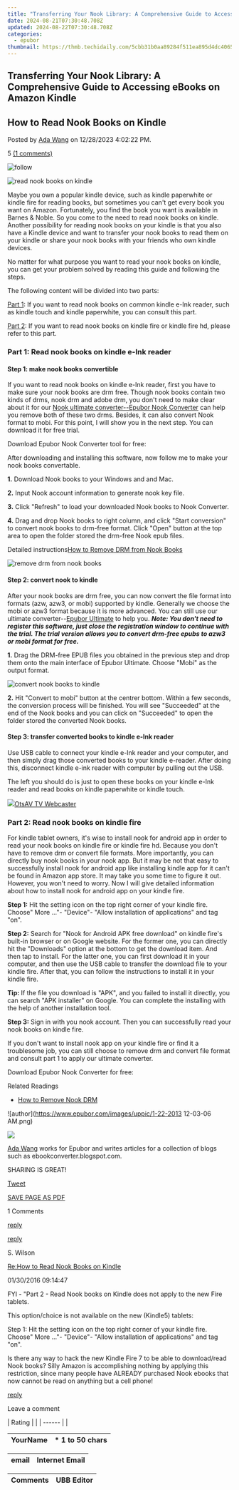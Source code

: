 ```yaml
---
title: "Transferring Your Nook Library: A Comprehensive Guide to Accessing eBooks on Amazon Kindle"
date: 2024-08-21T07:30:48.708Z
updated: 2024-08-22T07:30:48.708Z
categories:
  - epubor
thumbnail: https://thmb.techidaily.com/5cbb31b0aa89284f511ea895d4dc406591717af976dec90561d5751a6efa2298.jpg
---
```


## Transferring Your Nook Library: A Comprehensive Guide to Accessing eBooks on Amazon Kindle

## How to Read Nook Books on Kindle

Posted by [Ada Wang](https://plus.google.com/+AdaWang/posts) on 12/28/2023 4:02:22 PM.

5 [(1 comments)](http://www.epubor.com/#comment-area) 



![follow](http://www.epubor.com/images/follow.png)

![read nook books on kindle](http://www.epubor.com/images/uppic/read-nook-books-on-kindle.jpg)

Maybe you own a popular kindle device, such as kindle paperwhite or kindle fire for reading books, but sometimes you can't get every book you want on Amazon. Fortunately, you find the book you want is available in Barnes & Noble. So you come to the need to read nook books on kindle. Another possibility for reading nook books on your kindle is that you also have a Kindle device and want to transfer your nook books to read them on your kindle or share your nook books with your friends who own kindle devices.

No matter for what purpose you want to read your nook books on kindle, you can get your problem solved by reading this guide and following the steps.

The following content will be divided into two parts: 

[Part 1](https://tools.techidaily.com/epubor/products/): If you want to read nook books on common kindle e-Ink reader, such as kindle touch and kindle paperwhite, you can consult this part.

[Part 2](https://tools.techidaily.com/epubor/products/): If you want to read nook books on kindle fire or kindle fire hd, please refer to this part.

### Part 1: Read nook books on kindle e-Ink reader

#### Step 1: make nook books convertible

If you want to read nook books on kindle e-Ink reader, first you have to make sure your nook books are drm free. Though nook books contain two kinds of drms, nook drm and adobe drm, you don't need to make clear about it for our [Nook ultimate converter--Epubor Nook Converter](https://tools.techidaily.com/epubor/nook-converter/) can help you remove both of these two drms. Besides, it can also convert Nook format to mobi. For this point, I will show you in the next step. You can download it for free trial.

Download Epubor Nook Converter tool for free:

[](https://tools.techidaily.com/epubor/nook-converter/) [](https://tools.techidaily.com/epubor/nook-converter/) 

After downloading and installing this software, now follow me to make your nook books convertable.

**1.** Download Nook books to your Windows and and Mac.

**2.** Input Nook account information to generate nook key file.

**3.** Click "Refresh" to load your downloaded Nook books to Nook Converter. 

**4\.** Drag and drop Nook books to right column, and click "Start conversion" to convert nook books to drm-free format. Click "Open" button at the top area to open the folder stored the drm-free Nook epub files.

Detailed instructions[How to Remove DRM from Nook Books](https://tools.techidaily.com/epubor/products/)

![remove drm from nook books](https://www.epubor.com/images/uppic/remove-nook-drm-2024.png)

#### Step 2: convert nook to kindle 

After your nook books are drm free, you can now convert the file format into formats (azw, azw3, or mobi) supported by kindle. Generally we choose the mobi or azw3 format because it is more advanced. You can still use our ultimate converter--[Epubor Ultimate](https://tools.techidaily.com/epubor/ultimate/) to help you. _**Note: You don't need to register this software, just close the registration window to continue with the trial. The trial version allows you to convert drm-free epubs to azw3 or mobi format for free.**_

**1.** Drag the DRM-free EPUB files you obtained in the previous step and drop them onto the main interface of Epubor Ultimate. Choose "Mobi" as the output format.

![convert nook books to kindle](https://www.epubor.com/images/uppic/convert-nook-kindle-format.png)

**2\.** Hit "Convert to mobi" button at the centrer bottom. Within a few seconds, the conversion process will be finished. You will see "Succeeded" at the end of the Nook books and you can click on "Succeeded" to open the folder stored the converted Nook books. 

#### Step 3: transfer converted books to kindle e-Ink reader

Use USB cable to connect your kindle e-Ink reader and your computer, and then simply drag those converted books to your kindle e-reader. After doing this, disconnect kindle e-ink reader with computer by pulling out the USB. 

The left you should do is just to open these books on your kindle e-Ink reader and read books on kindle paperwhite or kindle touch.

<!-- affiliate ads begin -->
<a href="https://otszone.ots7.com/order/checkout.php?PRODS=4713324&QTY=1&AFFILIATE=108875&CART=1"><img src="https://green.ots7.com/screenshots/OtsAV/OtsAVTV1.90-300x188.jpg" border="0">OtsAV TV Webcaster</a>
<!-- affiliate ads end -->
### Part 2: Read nook books on kindle fire

For kindle tablet owners, it's wise to install nook for android app in order to read your nook books on kindle fire or kindle fire hd. Because you don't have to remove drm or convert file formats. More importantly, you can directly buy nook books in your nook app. But it may be not that easy to successfully install nook for android app like installing kindle app for it can't be found in Amazon app store. It may take you some time to figure it out. However, you won't need to worry. Now I will give detailed information about how to install nook for android app on your kindle fire.

**Step 1:** Hit the setting icon on the top right corner of your kindle fire. Choose" More ..."- "Device"- "Allow installation of applications" and tag "on".

**Step 2:** Search for "Nook for Android APK free download" on kindle fire's built-in browser or on Google website. For the former one, you can directly hit the "Downloads" option at the bottom to get the download item. And then tap to install. For the latter one, you can first download it in your computer, and then use the USB cable to transfer the download file to your kindle fire. After that, you can follow the instructions to install it in your kindle fire.

**Tip:** If the file you download is "APK", and you failed to install it directly, you can search "APK installer" on Google. You can complete the installing with the help of another installation tool.

**Step 3:** Sign in with you nook account. Then you can successfully read your nook books on kindle fire.

If you don't want to install nook app on your kindle fire or find it a troublesome job, you can still choose to remove drm and convert file format and consult part 1 to apply our ultimate converter.

Download Epubor Nook Converter for free:

[](https://tools.techidaily.com/epubor/nook-converter/) [](https://tools.techidaily.com/epubor/nook-converter/) 

Related Readings

* [How to Remove Nook DRM](https://tools.techidaily.com/epubor/products/)

![author](https://www.epubor.com/images/uppic/1-22-2013 12-03-06 AM.png)

<!-- affiliate ads begin -->
<a href="https://shop.systoolsgroup.com/affiliate.php?ACCOUNT=SYSTOOBY&AFFILIATE=108875&PATH=https%3A%2F%2Fwww.systoolsgroup.com%3FAFFILIATE%3D108875%26RESOURCE%3DSysTools%2BSQL%2BRecovery"><img src="https://www.systoolsgroup.com/box/sql-recovery.png" border="0"></a>
<!-- affiliate ads end -->
[Ada Wang](https://plus.google.com/+AdaWang/posts) works for Epubor and writes articles for a collection of blogs such as ebookconverter.blogspot.com.

SHARING IS GREAT!

[Tweet](https://twitter.com/share) 

[SAVE PAGE AS PDF](https://tools.techidaily.com/epubor/products/) 



1 Comments

[reply](https://tools.techidaily.com/epubor/products/) 

[reply](https://tools.techidaily.com/epubor/products/) 

S. Wilson

[Re:How to Read Nook Books on Kindle](https://tools.techidaily.com/epubor/products/)

01/30/2016 09:14:47

FYI - "Part 2 - Read Nook books on Kindle does not apply to the new Fire tablets. 

 This option/choice is not available on the new (Kindle5) tablets: 

 Step 1: Hit the setting icon on the top right corner of your kindle fire. Choose" More ..."- "Device"- "Allow installation of applications" and tag "on".

 Is there any way to hack the new Kindle Fire 7 to be able to download/read Nook books? Silly Amazon is accomplishing nothing by applying this restriction, since many people have ALREADY purchased Nook ebooks that now cannot be read on anything but a cell phone!

[reply](https://tools.techidaily.com/epubor/products/) 

Leave a comment

| Rating |  |
| ------ |  |

| YourName | \*  1 to 50 chars |
| -------- | ----------------- |

| email | Internet Email |
| ----- | -------------- |

| Comments | UBB Editor |
| -------- | ---------- |

<ins class="adsbygoogle"
     style="display:block"
     data-ad-format="autorelaxed"
     data-ad-client="ca-pub-7571918770474297"
     data-ad-slot="1223367746"></ins>



<ins class="adsbygoogle"
     style="display:block"
     data-ad-client="ca-pub-7571918770474297"
     data-ad-slot="8358498916"
     data-ad-format="auto"
     data-full-width-responsive="true"></ins>


